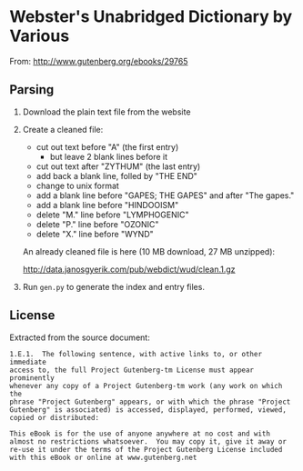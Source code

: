 Webster's Unabridged Dictionary by Various
==========================================

From: http://www.gutenberg.org/ebooks/29765


Parsing
-------

1. Download the plain text file from the website

2. Create a cleaned file:
    - cut out text before "A" (the first entry)
        - but leave 2 blank lines before it
    - cut out text after "ZYTHUM" (the last entry)
	- add back a blank line, folled by "THE END"
    - change to unix format
    - add a blank line before "GAPES; THE GAPES" and after "The gapes."
    - add a blank line before "HINDOOISM"
    - delete "M." line before "LYMPHOGENIC"
    - delete "P." line before "OZONIC"
    - delete "X." line before "WYND"

    An already cleaned file is here (10 MB download, 27 MB unzipped):

    http://data.janosgyerik.com/pub/webdict/wud/clean.1.gz

3. Run `gen.py` to generate the index and entry files.


License
-------

Extracted from the source document:

    1.E.1.  The following sentence, with active links to, or other immediate
    access to, the full Project Gutenberg-tm License must appear prominently
    whenever any copy of a Project Gutenberg-tm work (any work on which the
    phrase "Project Gutenberg" appears, or with which the phrase "Project
    Gutenberg" is associated) is accessed, displayed, performed, viewed,
    copied or distributed:
    
    This eBook is for the use of anyone anywhere at no cost and with
    almost no restrictions whatsoever.  You may copy it, give it away or
    re-use it under the terms of the Project Gutenberg License included
    with this eBook or online at www.gutenberg.net
